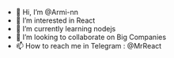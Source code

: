 - 👋 Hi, I’m @Armi-nn                                 
- 👀 I’m interested in React                                      
- 🌱 I’m currently learning nodejs                           
- 💞️ I’m looking to collaborate on Big Companies                           
- 📫 How to reach me in Telegram : @MrReact                                 
<!--- 
Armi-nn/Armi-nn is a ✨ special ✨ repository because its `README.md` (this file) appears on your GitHub profile.
You can click the Preview link to take a look at your changes.
--->
